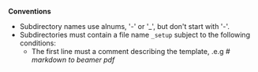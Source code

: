**Conventions**

+ Subdirectory names use alnums, '-' or '_', but don't start with '-'.
+ Subdirectories must contain a file name `_setup` subject to the following conditions:
  - The first line must a comment describing the template, .e.g *# markdown to beamer pdf*

